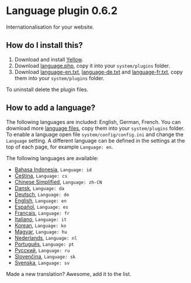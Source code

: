 Language plugin 0.6.2
=====================
Internationalisation for your website.

How do I install this?
----------------------
1. Download and install [Yellow](https://github.com/datenstrom/yellow/).  
2. Download [language.php](language.php?raw=true), copy it into your `system/plugins` folder.  
3. Download [language-en.txt](language/language-en.txt?raw=true), [language-de.txt](language/language-de.txt?raw=true) and [language-fr.txt](language/language-fr.txt?raw=true), copy them into your `system/plugins` folder. 

To uninstall delete the plugin files.

How to add a language?
----------------------
The following languages are included: English, German, French. You can download more [language files](language), copy them into your `system/plugins` folder. To enable a language open file `system/config/config.ini` and change the `Language` setting. A different language can be defined in the settings at the top of each page, for example `Language: en`.

The following languages are available:

* [Bahasa Indonesia](language/language-id.txt?raw=true), `Language: id`
* [Čeština](language/language-cs.txt?raw=true), `Language: cs`
* [Chinese Simplified](language/language-zh-CN.txt?raw=true), `Language: zh-CN`
* [Dansk](language/language-da.txt?raw=true), `Language: da`
* [Deutsch](language/language-de.txt?raw=true), `Language: de`
* [English](language/language-en.txt?raw=true), `Language: en`
* [Español](language/language-es.txt?raw=true), `Language: es`
* [Français](language/language-fr.txt?raw=true), `Language: fr`
* [Italiano](language/language-it.txt?raw=true), `Language: it`
* [Korean](language/language-ko.txt?raw=true), `Language: ko`
* [Magyar](language/language-hu.txt?raw=true), `Language: hu`
* [Nederlands](language/language-nl.txt?raw=true), `Language: nl`
* [Português](language/language-pt.txt?raw=true), `Language: pt`
* [Русский](language/language-ru.txt?raw=true), `Language: ru`
* [Slovenčina](language/language-sk.txt?raw=true), `Language: sk`
* [Svenska](language/language-sv.txt?raw=true), `Language: sv`

Made a new translation? Awesome, add it to the list.
